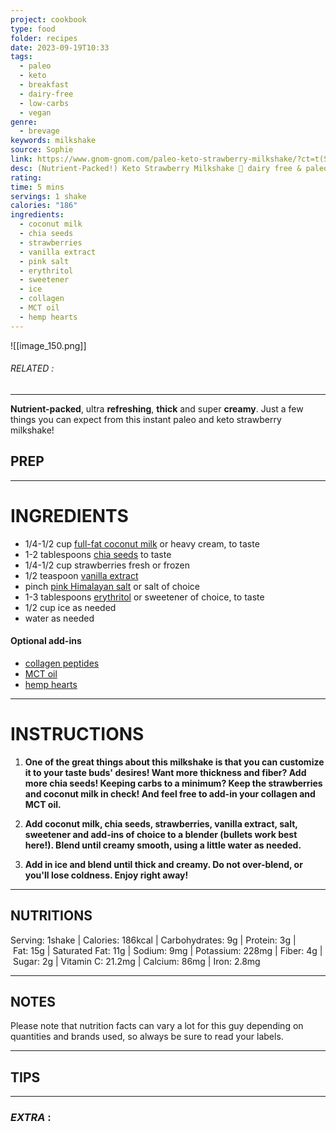 ```yaml
---
project: cookbook
type: food
folder: recipes
date: 2023-09-19T10:33
tags:
  - paleo
  - keto
  - breakfast
  - dairy-free
  - low-carbs
  - vegan
genre:
  - brevage
keywords: milkshake
source: Sophie
link: https://www.gnom-gnom.com/paleo-keto-strawberry-milkshake/?ct=t(StrawberryShake_09_07_2018
desc: (Nutrient-Packed!) Keto Strawberry Milkshake 🍓 dairy free & paleo
rating: 
time: 5 mins
servings: 1 shake
calories: "186"
ingredients:
  - coconut milk
  - chia seeds
  - strawberries
  - vanilla extract
  - pink salt
  - erythritol
  - sweetener
  - ice
  - collagen
  - MCT oil
  - hemp hearts
---
```


![[image_150.png]]
###### *RELATED* : 
---
**Nutrient-packed**, ultra **refreshing**, **thick** and super **creamy**. Just a few things you can expect from this instant paleo and keto strawberry milkshake!

## PREP



---
# INGREDIENTS

- 1/4-1/2 cup [full-fat coconut milk](https://amzn.to/2IG1URJ) or heavy cream, to taste
- 1-2 tablespoons [chia seeds](https://amzn.to/2JkYgNE) to taste
- 1/4-1/2 cup strawberries fresh or frozen
- 1/2 teaspoon [vanilla extract](http://amzn.to/2gVTsV4)
- pinch [pink Himalayan salt](https://amzn.to/2Hc0jmy) or salt of choice
- 1-3 tablespoons [erythritol](https://amzn.to/2GA01UL) or sweetener of choice, to taste
- 1/2 cup ice as needed
- water as needed

#### Optional add-ins

- [collagen peptides](https://amzn.to/2zo0pas)
- [MCT oil](https://amzn.to/2HdHAaq)
- [hemp hearts](https://amzn.to/2H1tCdV)

---
# INSTRUCTIONS

1. **One of the great things about this milkshake is that you can customize it to your taste buds' desires! Want more thickness and fiber? Add more chia seeds! Keeping carbs to a minimum? Keep the strawberries and coconut milk in check! And feel free to add-in your collagen and MCT oil.**
      
2. **Add coconut milk, chia seeds, strawberries, vanilla extract, salt, sweetener and add-ins of choice to a blender (bullets work best here!). Blend until creamy smooth, using a little water as needed.**  
    
3. **Add in ice and blend until thick and creamy. Do not over-blend, or you'll lose coldness. Enjoy right away!**

---
## NUTRITIONS

Serving: 1shake | Calories: 186kcal | Carbohydrates: 9g | Protein: 3g | Fat: 15g | Saturated Fat: 11g | Sodium: 9mg | Potassium: 228mg | Fiber: 4g | Sugar: 2g | Vitamin C: 21.2mg | Calcium: 86mg | Iron: 2.8mg

---
## NOTES

Please note that nutrition facts can vary a lot for this guy depending on quantities and brands used, so always be sure to read your labels.

---
## TIPS



---
### *EXTRA* :



